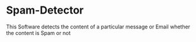 # Spam-Detector
This Software detects the content of a particular message or Email whether the content is Spam or not

